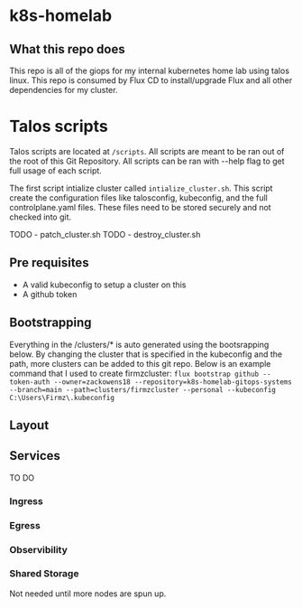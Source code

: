 # k8s-homelab

## What this repo does

This repo is all of the giops for my internal kubernetes home lab using talos linux. This repo is consumed by Flux CD to install/upgrade Flux and all other dependencies for my cluster.

# Talos scripts

Talos scripts are located at  `/scripts`. All scripts are meant to be ran out of the root of this Git Repository. All scripts can be ran with --help flag to get full usage of each script. 

The first script intialize cluster called `intialize_cluster.sh`. This script create the configuration files like talosconfig, kubeconfig, and the full controlplane.yaml files. These files need to be stored securely and not checked into git. 

TODO - patch_cluster.sh
TODO - destroy_cluster.sh
## Pre requisites

- A valid kubeconfig to setup a cluster on this
- A github token

## Bootstrapping

Everything in the /clusters/* is auto generated using the bootsrapping below. By changing the cluster that is specified in the kubeconfig and the path, more clusters can be added to this git repo. Below is an example command that I used to create firmzcluster:
```flux bootstrap github --token-auth --owner=zackowens18 --repository=k8s-homelab-gitops-systems --branch=main --path=clusters/firmzcluster --personal --kubeconfig C:\Users\Firmz\.kubeconfig```

## Layout

## Services

TO DO

### Ingress

### Egress

### Observibility

### Shared Storage

Not needed until more nodes are spun up.